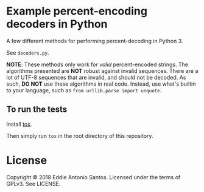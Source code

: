 Example percent-encoding decoders in Python
===========================================

A few different methods for performing percent-decoding in Python 3.

See `decoders.py`.

**NOTE**: These methods only work for *valid* percent-encoded strings.
The algorithms presented are **NOT** robust against invalid sequences.
There are a lot of UTF-8 sequences that are invalid, and should not be
decoded. As such, **DO NOT** use these algorithms in real code. Instead,
use what's builtin to your language, such as `from urllib.parse import
unquote`.

To run the tests
----------------

Install [tox](https://tox.readthedocs.io/en/latest/).

Then simply run `tox` in the root directory of this repository.

License
=======

Copyright © 2018 Eddie Antonio Santos. Licensed under the terms of
GPLv3. See LICENSE.
